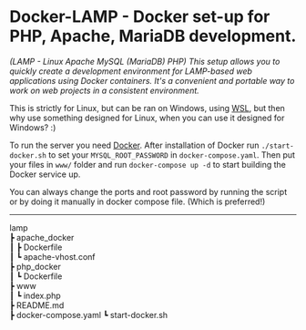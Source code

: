 # Docker-LAMP - Docker set-up for PHP, Apache, MariaDB development.
*(LAMP  - Linux Apache MySQL (MariaDB) PHP)*
*This setup allows you to quickly create a development environment for LAMP-based web applications using Docker containers. It's a convenient and portable way to work on web projects in a consistent environment.*


This is strictly for Linux, but can be ran on Windows, using [WSL](https://learn.microsoft.com/en-us/windows/wsl/install), but then why use something designed for Linux, when you can use it designed for Windows? :)
  
To run the server you need [Docker](https://docs.docker.com/desktop/).
After installation of Docker run `./start-docker.sh` to set your `MYSQL_ROOT_PASSWORD` in `docker-compose.yaml`.
Then put your files in `www/` folder  and run ```docker-compose up -d``` to start building the Docker service up.


You can always change the ports and root password by running the script or by doing it manually in docker compose file. (Which is preferred!)



---
lamp  
 ┣ apache_docker  
 ┃ ┣ Dockerfile  
 ┃ ┗ apache-vhost.conf  
 ┣ php_docker  
 ┃ ┗ Dockerfile  
 ┣ www  
 ┃ ┗ index.php  
 ┣ README.md  
 ┣ docker-compose.yaml
 ┗ start-docker.sh

